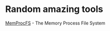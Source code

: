 # Random amazing tools

[MemProcFS](https://github.com/ufrisk/MemProcFS) - The Memory Process File System
